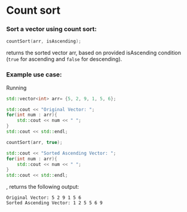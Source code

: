 # Count sort

### Sort a vector using count sort:

```cpp
countSort(arr, isAscending);
```

returns the sorted vector arr, based on provided isAscending condition (`true` for ascending and `false` for descending).

### Example use case:

Running

```cpp
std::vector<int> arr= {5, 2, 9, 1, 5, 6};

std::cout << "Original Vector: ";
for(int num : arr){
    std::cout << num << " ";
}    
std::cout << std::endl;

countSort(arr, true);

std::cout << "Sorted Ascending Vector: ";
for(int num : arr){
    std::cout << num << " ";
}
std::cout << std::endl;
```

, returns the following output:

```
Original Vector: 5 2 9 1 5 6 
Sorted Ascending Vector: 1 2 5 5 6 9 
```





